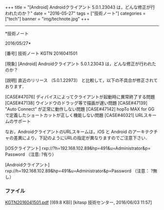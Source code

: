 ﻿+++
title = "[Android] Androidクライアント 5.0.1.23043 は，どんな修正が行われたのか？"
date = "2016-05-27"
tags = ["技術ノート"]
categories = ["tech"]
banner = "img/technote.jpg"
+++

-----------------------------------------------------------------------------------------------------------------------------

*技術ノート

2016/05/27*


[番号]
技術ノート KGTN 2016041501

[現象]
[Android] Androidクライアント 5.0.1.23043
は，どんな修正が行われたのか？

[説明]
直近のリリース （5.0.1.22973）
と比較して，以下の不具合が修正されております．

[CASE#47076]
ディバイスによってクライアントが起動時に異常終了する問題
[CASE#47138] ウインドウのドラッグ等で描画が遅い問題
[CASE#47139] "Auto Connect" が正常に動作しない問題
[CASE#47142] hopTo MAX for GG
で定義したショートカットが正しく機能しない問題
[CASE#40321] URLスキームのサポート

なお，AndroidクライアントのURLスキームは，iOS と Android
のアーキテクチャの差異により，下記のようにURLの指定が異なりますのでご注意下さい．

[iOSクライアント]
rxp://?h=192.168.102.89&hp=491&u=Administrator&p= Password （注意:
?有り）

[Androidクライアント]
rxp://h=192.168.102.89&hp=491&u=Administrator&p=Password （注意：
?無し）


### ファイル

 
 


[KGTN2016041501.pdf](http://techreport.kitasp.net/attachments/download/2631/KGTN2016041501.pdf)
 [(69.8 KB)] [kitasp 技術センター, 2016/06/03
11:57]


 


 

